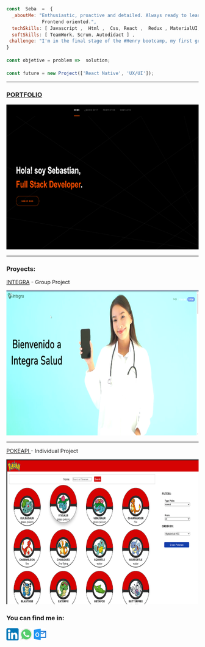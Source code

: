```js
const  Seba  =  {
  _aboutMe: "Enthusiastic, proactive and detailed. Always ready to learn and teach.
             Frontend oriented.",
  techSkills: [ Javascript ,  Html ,  Css, React ,  Redux , MaterialUI, Node] , 
  softSkills: [ TeamWork, Scrum, Autodidact ] , 
 challenge: "I'm in the final stage of the #Henry bootcamp, my first group project. " 
}

const objetive = problem =>  solution;

const future = new Project(['React Native', 'UX/UI']);

```
<hr>
<h3><a href="https://sebasanchezi.github.io/" target="_blank" >PORTFOLIO</a></h3>
<img src='imagenes/portfolio.png' alt='pokeapi' height='380' width='540'>
<hr>
<h3>Proyects:</h3>
<p><a href='https://integra-platform.web.app/'>INTEGRA<a/> - Group Project</p>
<a href='https://integra-platform.web.app/'><img src='imagenes/integra.png' alt='integra' height='380' width='540'><a/>
<hr>
<p><a href='https://sebasanchezi.github.io/pokeapi.html'>POKEAPI <a/>- Individual Project</p>
<a href='https://sebasanchezi.github.io/pokeapi.html'><img src='imagenes/pokeapi2.png' alt='pokeapi' height='380' width='540'><a/>
<h3>You can find me in:</h3>

 [![LinkedIn](icons/linkedin.png)](https://www.linkedin.com/in/sebastiansanchezisame/)
 [![Whatsapp](icons/whatsapp.png)](https://wa.me/5493424097403)
 [![Outlook](icons/outlook.png)](mailto:sebastian.sanchezisame@outlook.com)
 
  






<!--
